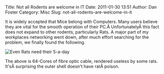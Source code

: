 Title: Not all Rodents are welcome in IT
Date: 2011-01-30 13:51
Author: Dan Foster
Category: Misc
Slug: not-all-rodents-are-welcome-in-it

It is widely accepted that Mice belong with Computers. Many users
believe they are vital for the smooth operation of their
PC.Â UnfortunatelyÂ this fact does not expand to other rodents,
particularly Rats. A major part of my workplaces networking went down,
after much effort searching for the problem, we finally found the
following.

![Even Rats need their 5-a-day](|filename|/images/rat-web1.jpg)

The above is 64-Cores of fibre optic cable, rendered useless by some
rats. It'sÂ surprising the outer shell doesn't have ratÂ poison.

  [Even Rats need their 5-a-day]: http://zem.org.uk/wp-uploads//2011/01/rat-web1.jpg
    "Fibre Optics damaged by Rats"
